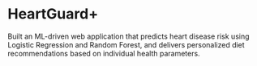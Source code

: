 # HeartGuard+
Built an ML-driven web application that predicts heart disease risk using Logistic Regression and Random Forest, and delivers personalized diet recommendations based on individual health parameters.
